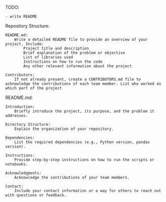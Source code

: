 TODO:
    
    - write README

Repository Structure:

    README.md:
        Write a detailed README file to provide an overview of your project. Include:
            Project title and description
            Brief explanation of the problem or objective
            List of libraries used
            Instructions on how to run the code
            Any other relevant information about the project

    Contributors:
        If not already present, create a CONTRIBUTORS.md file to acknowledge the contributions of each team member. List who worked on which part of the project

README.md:

    Introduction:
        Briefly introduce the project, its purpose, and the problem it addresses.

    Directory Structure:
        Explain the organization of your repository.

    Dependencies:
        List the required dependencies (e.g., Python version, pandas version).

    Instructions:
        Provide step-by-step instructions on how to run the scripts or notebooks.

    Acknowledgments:
        Acknowledge the contributions of your team members.

    Contact:
        Include your contact information or a way for others to reach out with questions or feedback.
